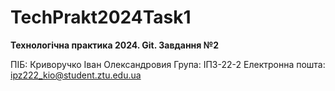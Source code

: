 # TechPrakt2024Task1
**Технологічна практика 2024. Git. Завдання №2**

ПІБ: Криворучко Іван Олександровия Група: ІПЗ-22-2 Електронна пошта: ipz222_kio@student.ztu.edu.ua
